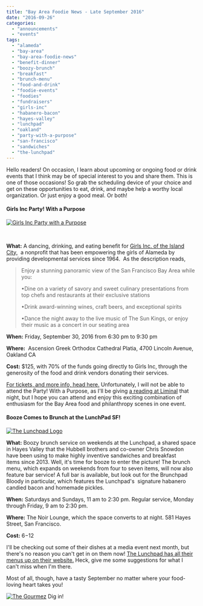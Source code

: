 ```yaml
---
title: "Bay Area Foodie News - Late September 2016"
date: "2016-09-26"
categories:
  - "announcements"
  - "events"
tags:
  - "alameda"
  - "bay-area"
  - "bay-area-foodie-news"
  - "benefit-dinner"
  - "boozy-brunch"
  - "breakfast"
  - "brunch-menu"
  - "food-and-drink"
  - "foodie-events"
  - "foodies"
  - "fundraisers"
  - "girls-inc"
  - "habanero-bacon"
  - "hayes-valley"
  - "lunchpad"
  - "oakland"
  - "party-with-a-purpose"
  - "san-francisco"
  - "sandwiches"
  - "the-lunchpad"
---
```


Hello readers! On occasion, I learn about upcoming or ongoing food or drink events that I think may be of special interest to you and share them. This is one of those occasions! So grab the scheduling device of your choice and get on these opportunities to eat, drink, and maybe help a worthy local organization. Or just enjoy a good meal. Or both!

#### Girls Inc Party! With a Purpose

[![Girls Inc Party with a Purpose](http://s3.amazonaws.com/thegourmez-wpmedia/2016/09/A526C0CD-AB0B-4EF5-9865-2AAA841395B4-500x256.png)](http://s3.amazonaws.com/thegourmez-wpmedia/2016/09/A526C0CD-AB0B-4EF5-9865-2AAA841395B4.png)

 

**What:** A dancing, drinking, and eating benefit for [Girls Inc. of the Island City,](http://www.girlsincislandcity.org/aboutus.php)  a nonprofit that has been empowering the girls of Alameda by providing developmental services since 1964.  As the description reads,

> Enjoy a stunning panoramic view of the San Francisco Bay Area while you:
>
> •Dine on a variety of savory and sweet culinary presentations from top chefs and restaurants at their exclusive stations
>
> •Drink award-winning wines, craft beers, and exceptional spirits
>
> •Dance the night away to the live music of The Sun Kings, or enjoy their music as a concert in our seating area

**When:** Friday, September 30, 2016 from 6:30 pm to 9:30 pm

**Where:**  Ascension Greek Orthodox Cathedral Platia, 4700 Lincoln Avenue, Oakland CA

**Cost:** $125, with 70% of the funds going directly to Girls Inc, through the generosity of the food and drink vendors donating their services.

[For tickets, and more info, head here.](https://girlsincislandcity.ejoinme.org/MyEvents/PartywithaPurpose/tabid/789932/Default.aspx) Unfortunately, I will not be able to attend the Party! With a Purpose, as I'll be giving [a reading at Liminal](http://www.rebeccagomezfarrell.com/2016/09/september-appearances/) that night, but I hope you can attend and enjoy this exciting combination of enthusiasm for the Bay Area food and philanthropy scenes in one event.

#### Booze Comes to Brunch at the LunchPad SF!

[![The Lunchpad Logo](http://s3.amazonaws.com/thegourmez-wpmedia/2016/09/LunchPad.jpg)](http://s3.amazonaws.com/thegourmez-wpmedia/2016/09/LunchPad.jpg)

**What:** Boozy brunch service on weekends at the Lunchpad, a shared space in Hayes Valley that the Hubbell brothers and co-owner Chris Snowdon have been using to make highly inventive sandwiches and breakfast items since 2013. Well, it's time for booze to enter the picture! The brunch menu, which expands on weekends from four to seven items, will now also feature bar service! A full bar is available, but look out for the Brunchpad Bloody in particular, which features the Lunchpad's  signature habanero candied bacon and homemade pickles.

**When:** Saturdays and Sundays, 11 am to 2:30 pm. Regular service, Monday through Friday, 9 am to 2:30 pm.

**Where:** The Noir Lounge, which the space converts to at night. 581 Hayes Street, San Francisco.

**Cost:** $6-$12

I'll be checking out some of their dishes at a media event next month, but there's no reason you can't get in on them now! [The Lunchpad has all their menus up on their website.](http://www.thelunchpadsf.com/) Heck, give me some suggestions for what I can't miss when I'm there.

Most of all, though, have a tasty September no matter where your food-loving heart takes you!




<div class="caption">

[![The Gourmez](http://s3.amazonaws.com/thegourmez-wpmedia/2016/09/becca-eating-brownies-301x500.jpg)](http://s3.amazonaws.com/thegourmez-wpmedia/2016/09/becca-eating-brownies.jpg) Dig in!</div>

